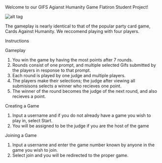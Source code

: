 
Welcome to our GIFS Agianst Humanity Game Flatiron Student Project!

![alt tag](https://media.giphy.com/media/mtodxXp8DxVRu/giphy.gif)

The gameplay is nearly identical to that of the popular party card game, Cards Against Humanity.
We reccomend playing with four players.

Instructions

Gameplay
1. You win the game by having the most points after 7 rounds. 
2. Rounds consist of one prompt, and multiple selected Gifs submitted by the players in response to that prompt.
3. Each round is played by one judge and multiple players.
4. The players make their selections; the judge after viewing all submisisons selects a winner who recieves one point.
5. The winner of the round becomes the judge of the next round, and also recieves a point.

Creating a Game
1. Input a username and if you do not already have a game you wish to play in, select Start.
2. You will be assigned to be the judge if you are the host of the game

Joining a Game
1. Input a username and enter the game number known by anyone in the game you wish to join.
2. Select join and you will be redirected to the proper game.
